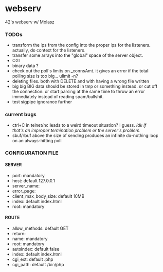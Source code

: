 # webserv
42's webserv w/ Molasz

### TODOs

* transform the ips from the config into the proper ips for the listeners. actually, do context for the listeners.
* transfer some arrays into the "global" space of the server object.
* CGI
* binary data ?
* check out the poll's limits on \_connsAmt. it gives an error if the total polling size is too big... ulimit -n?
* deleting files. both with DELETE and with having a wrong file written
* big big BIG data should be stored in tmp or something instead. or cut off the connection. or start parsing at the same time to throw an error immediately instead of reading spam/bullshit.
* test sigpipe ignorance further

### current bugs

* ctrl+C in telnet/nc leads to a weird timeout situation? I guess. *Idk if that's an improper termination problem or the server's problem.*
* sbuf/rbuf above the size of sending produces an infinite do-nothing loop on an always-hitting poll

### CONFIGURATION FILE

#### SERVER
* port: mandatory
* host: default 127.0.0.1
* server_name:
* error_page:
* client_max_body_size: default 10MB
* index: default index.html
* root: mandatory

#### ROUTE
* allow_methods: default GET
* return:
* name: mandatory
* root: mandatory
* autoindex: default false
* index: default index.html
* cgi_ext: default .php
* cgi_path: default /bin/php
